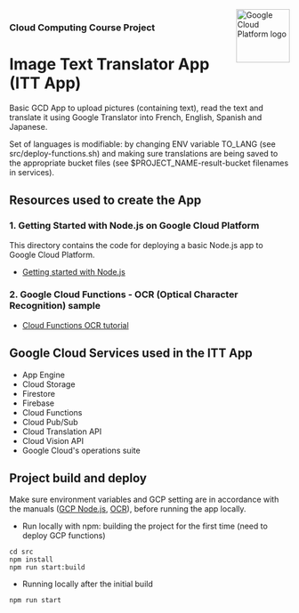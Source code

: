 <img src="https://avatars2.githubusercontent.com/u/2810941?v=3&s=96" alt="Google Cloud Platform logo" title="Google Cloud Platform" align="right" height="96" width="96"/>

### Cloud Computing Course Project

# Image Text Translator App (ITT App)

Basic GCD App to upload pictures (containing text), read the text 
and translate it using Google Translator into French, English, Spanish and Japanese. 

Set of languages is modifiable: by changing ENV variable TO_LANG 
(see src/deploy-functions.sh)
and making sure translations are being saved to the appropriate bucket files 
(see $PROJECT_NAME-result-bucket filenames in services).

## Resources used to create the App
### 1. Getting Started with Node.js on Google Cloud Platform

This directory contains the code for deploying a basic Node.js app to Google Cloud Platform.

* [Getting started with Node.js](https://cloud.google.com/nodejs/getting-started)

### 2. Google Cloud Functions - OCR (Optical Character Recognition) sample

* [Cloud Functions OCR tutorial](https://cloud.google.com/functions/docs/tutorials/ocr)


## Google Cloud Services used in the ITT App

* App Engine
* Cloud Storage
* Firestore
* Firebase
* Cloud Functions
* Cloud Pub/Sub
* Cloud Translation API
* Cloud Vision API
* Google Cloud's operations suite

## Project build and deploy

Make sure environment variables and GCP setting are in accordance with the manuals 
([GCP Node.js](https://cloud.google.com/nodejs/getting-started), 
[OCR](https://cloud.google.com/functions/docs/tutorials/ocr)), 
before running the app locally.

* Run locally with npm: building the project for the first time 
  (need to deploy GCP functions)
```
cd src
npm install
npm run start:build
```
* Running locally after the initial build
```
npm run start
```
